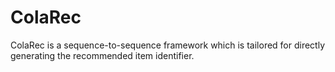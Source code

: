 # ColaRec

ColaRec is a sequence-to-sequence framework which is tailored for directly generating the recommended item identifier.
